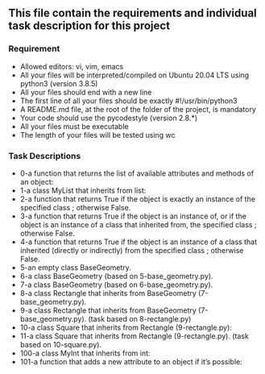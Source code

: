 ## This file contain the requirements and individual task description for this project

### Requirement

* Allowed editors: vi, vim, emacs
* All your files will be interpreted/compiled on Ubuntu 20.04 LTS using python3 (version 3.8.5)
* All your files should end with a new line
* The first line of all your files should be exactly #!/usr/bin/python3
* A README.md file, at the root of the folder of the project, is mandatory
* Your code should use the pycodestyle (version 2.8.*)
* All your files must be executable
* The length of your files will be tested using wc

### Task Descriptions

* 0-a function that returns the list of available attributes and methods of an object:
* 1-a class MyList that inherits from list:
* 2-a function that returns True if the object is exactly an instance of the specified class ; otherwise False.
* 3-a function that returns True if the object is an instance of, or if the object is an instance of a class that inherited from, the specified class ; otherwise False.
* 4-a function that returns True if the object is an instance of a class that inherited (directly or indirectly) from the specified class ; otherwise False.
* 5-an empty class BaseGeometry.
* 6-a class BaseGeometry (based on 5-base_geometry.py).
* 7-a class BaseGeometry (based on 6-base_geometry.py).
* 8-a class Rectangle that inherits from BaseGeometry (7-base_geometry.py).
* 9-a class Rectangle that inherits from BaseGeometry (7-base_geometry.py). (task based on 8-rectangle.py)
* 10-a class Square that inherits from Rectangle (9-rectangle.py):
* 11-a class Square that inherits from Rectangle (9-rectangle.py). (task based on 10-square.py).
* 100-a class MyInt that inherits from int:
* 101-a function that adds a new attribute to an object if it’s possible:
